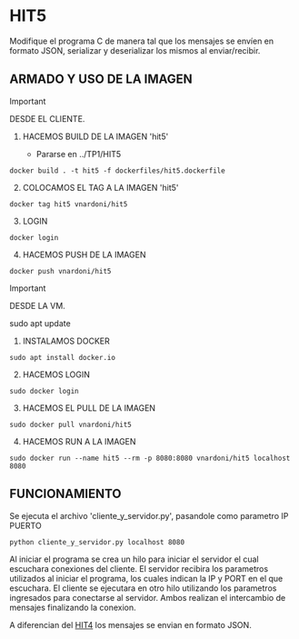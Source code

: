 # HIT5

Modifique el programa C de manera tal que los mensajes se envíen en formato JSON, serializar y deserializar los mismos al enviar/recibir. 

## ARMADO Y USO DE LA IMAGEN 

> [!IMPORTANT]
> DESDE EL CLIENTE.

1. HACEMOS BUILD DE LA IMAGEN 'hit5' 

    - Pararse en ../TP1/HIT5

```
docker build . -t hit5 -f dockerfiles/hit5.dockerfile
```

2. COLOCAMOS EL TAG A LA IMAGEN 'hit5' 

```
docker tag hit5 vnardoni/hit5
```

3. LOGIN 

```
docker login
```

4. HACEMOS PUSH DE LA IMAGEN 

```
docker push vnardoni/hit5
```


> [!IMPORTANT]
> DESDE LA VM.

 sudo apt update
 
1. INSTALAMOS DOCKER 

```
sudo apt install docker.io
```

2. HACEMOS LOGIN 

```
sudo docker login
```

3. HACEMOS EL PULL DE LA IMAGEN 

```
sudo docker pull vnardoni/hit5
```

4. HACEMOS RUN A LA IMAGEN 

```
sudo docker run --name hit5 --rm -p 8080:8080 vnardoni/hit5 localhost 8080
```

## FUNCIONAMIENTO

Se ejecuta el archivo 'cliente_y_servidor.py', pasandole como parametro IP PUERTO

```
python cliente_y_servidor.py localhost 8080
```

Al iniciar el programa se crea un hilo para iniciar el servidor el cual escuchara conexiones del cliente. El servidor recibira los parametros utilizados al iniciar el programa, los cuales indican la IP y PORT en el que escuchara. El cliente se ejecutara en otro hilo utilizando los parametros ingresados para conectarse al servidor. Ambos realizan el intercambio de mensajes finalizando la conexion.

A diferencian del [HIT4](./HIT4/README.md) los mensajes se envian en formato JSON.
